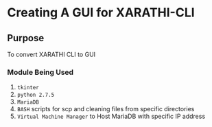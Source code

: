 # Creating A GUI for XARATHI-CLI

## Purpose

To convert XARATHI CLI to GUI

### Module Being Used

1. `tkinter` 
2. `python 2.7.5`
3. `MariaDB`
4. `BASH` scripts for scp and cleaning files from specific directories
5. `Virtual Machine Manager` to Host MariaDB with specific IP address
